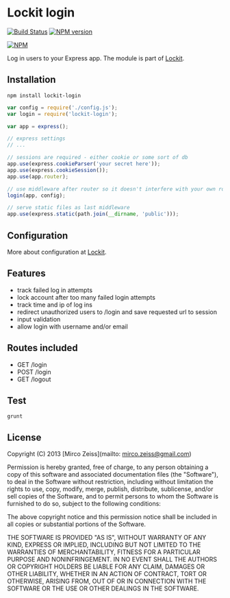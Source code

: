 # Lockit login

[![Build Status](https://travis-ci.org/zeMirco/lockit-login.png?branch=master)](https://travis-ci.org/zeMirco/lockit-login) [![NPM version](https://badge.fury.io/js/lockit-login.png)](http://badge.fury.io/js/lockit-login)

[![NPM](https://nodei.co/npm/lockit-login.png)](https://nodei.co/npm/lockit-login/)

Log in users to your Express app. The module is part of [Lockit](https://github.com/zeMirco/lockit).

## Installation

`npm install lockit-login`

```js
var config = require('./config.js');
var login = require('lockit-login');

var app = express();

// express settings
// ...

// sessions are required - either cookie or some sort of db
app.use(express.cookieParser('your secret here'));
app.use(express.cookieSession());
app.use(app.router);

// use middleware after router so it doesn't interfere with your own routes
login(app, config);

// serve static files as last middleware
app.use(express.static(path.join(__dirname, 'public')));
```

## Configuration

More about configuration at [Lockit](https://github.com/zeMirco/lockit).

## Features

 - track failed log in attempts
 - lock account after too many failed login attempts
 - track time and ip of log ins
 - redirect unauthorized users to /login and save requested url to session
 - input validation
 - allow login with username and/or email

## Routes included

 - GET /login
 - POST /login
 - GET /logout

## Test

`grunt`

## License

Copyright (C) 2013 [Mirco Zeiss](mailto: mirco.zeiss@gmail.com)

Permission is hereby granted, free of charge, to any person obtaining a copy of this software and associated documentation files (the "Software"), to deal in the Software without restriction, including without limitation the rights to use, copy, modify, merge, publish, distribute, sublicense, and/or sell copies of the Software, and to permit persons to whom the Software is furnished to do so, subject to the following conditions:

The above copyright notice and this permission notice shall be included in all copies or substantial portions of the Software.

THE SOFTWARE IS PROVIDED "AS IS", WITHOUT WARRANTY OF ANY KIND, EXPRESS OR IMPLIED, INCLUDING BUT NOT LIMITED TO THE WARRANTIES OF MERCHANTABILITY, FITNESS FOR A PARTICULAR PURPOSE AND NONINFRINGEMENT. IN NO EVENT SHALL THE AUTHORS OR COPYRIGHT HOLDERS BE LIABLE FOR ANY CLAIM, DAMAGES OR OTHER LIABILITY, WHETHER IN AN ACTION OF CONTRACT, TORT OR OTHERWISE, ARISING FROM, OUT OF OR IN CONNECTION WITH THE SOFTWARE OR THE USE OR OTHER DEALINGS IN THE SOFTWARE.